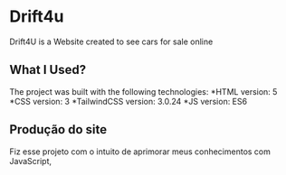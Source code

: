 # Drift4u

Drift4U is a Website created to see cars for sale online

## What I Used?

The project was built with the following technologies:
*HTML version: 5
*CSS version: 3
*TailwindCSS version: 3.0.24
*JS version: ES6

## Produção do site

Fiz esse projeto com o intuito de aprimorar meus conhecimentos com JavaScript, 
